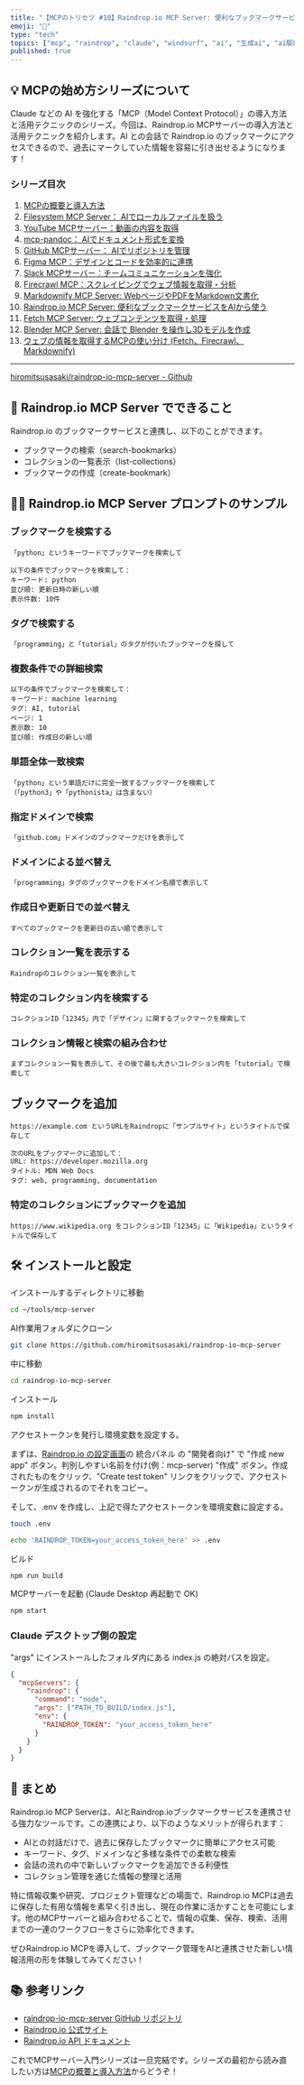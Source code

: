 ```yaml
---
title: "【MCPのトリセツ #10】Raindrop.io MCP Server: 便利なブックマークサービスをAIから使う"
emoji: "🐸"
type: "tech"
topics: ["mcp", "raindrop", "claude", "windsurf", "ai", "生成ai", "ai駆動開発"]
published: true
---
```


## 💡 MCPの始め方シリーズについて

Claude などの AI を強化する「MCP（Model Context Protocol）」の導入方法と活用テクニックのシリーズ。今回は、Raindrop.io MCPサーバーの導入方法と活用テクニックを紹介します。AI との会話で Raindrop.io のブックマークにアクセスできるので、過去にマークしていた情報を容易に引き出せるようになります！

### シリーズ目次

1. [MCPの概要と導入方法](./mcp-server-tutorial-01-install)
2. [Filesystem MCP Server： AIでローカルファイルを扱う](./mcp-server-tutorial-02-filesystem)
3. [YouTube MCPサーバー：動画の内容を取得](./mcp-server-tutorial-03-youtube)
4. [mcp-pandoc： AIでドキュメント形式を変換](./mcp-server-tutorial-04-pandoc)
5. [GitHub MCPサーバー： AIでリポジトリを管理](./mcp-server-tutorial-05-github)
6. [Figma MCP：デザインとコードを効率的に連携](./mcp-server-tutorial-06-figma)
7. [Slack MCPサーバー：チームコミュニケーションを強化](./mcp-server-tutorial-07-slack)
8. [Firecrawl MCP：スクレイピングでウェブ情報を取得・分析](./mcp-server-tutorial-08-firecrawl)
9. [Markdownify MCP Server: WebページやPDFをMarkdown文書化](./mcp-server-tutorial-09-markdownfy)
10. [Raindrop.io MCP Server: 便利なブックマークサービスをAIから使う](./mcp-server-tutorial-10-raindropio)
11. [Fetch MCP Server: ウェブコンテンツを取得・処理](./mcp-server-tutorial-11-fetch)
12. [Blender MCP Server: 会話で Blender を操作し3Dモデルを作成](./mcp-server-tutorial-12-blender)
13. [ウェブの情報を取得するMCPの使い分け (Fetch、Firecrawl、Markdownify)](./mcp-server-tutorial-reference-web-mcp)

---

[hiromitsusasaki/raindrop-io-mcp-server - Github](https://github.com/hiromitsusasaki/raindrop-io-mcp-server)

## 🚀 Raindrop.io MCP Server でできること

Raindrop.io のブックマークサービスと連携し、以下のことができます。

- ブックマークの検索（search-bookmarks）
- コレクションの一覧表示（list-collections）
- ブックマークの作成（create-bookmark）

## 👨‍💻 Raindrop.io MCP Server プロンプトのサンプル

### ブックマークを検索する

```text
「python」というキーワードでブックマークを検索して
```

```text
以下の条件でブックマークを検索して：
キーワード: python
並び順: 更新日時の新しい順
表示件数: 10件
```

### タグで検索する

```text
「programming」と「tutorial」のタグが付いたブックマークを探して
```

### 複数条件での詳細検索

```text
以下の条件でブックマークを検索して：
キーワード: machine learning
タグ: AI, tutorial
ページ: 1
表示数: 10
並び順: 作成日の新しい順
```

### 単語全体一致検索

```text
「python」という単語だけに完全一致するブックマークを検索して
（「python3」や「pythonista」は含まない）
```

### 指定ドメインで検索

```text
「github.com」ドメインのブックマークだけを表示して
```

### ドメインによる並べ替え

```text
「programming」タグのブックマークをドメイン名順で表示して
```

### 作成日や更新日での並べ替え

```text
すべてのブックマークを更新日の古い順で表示して
```

### コレクション一覧を表示する

```text
Raindropのコレクション一覧を表示して
```

### 特定のコレクション内を検索する

```text
コレクションID「12345」内で「デザイン」に関するブックマークを検索して
```

### コレクション情報と検索の組み合わせ

```text
まずコレクション一覧を表示して、その後で最も大きいコレクション内を「tutorial」で検索して
```

## ブックマークを追加

```text
https://example.com というURLをRaindropに「サンプルサイト」というタイトルで保存して
```

```text
次のURLをブックマークに追加して：
URL: https://developer.mozilla.org
タイトル: MDN Web Docs
タグ: web, programming, documentation
```

### 特定のコレクションにブックマークを追加

```text
https://www.wikipedia.org をコレクションID「12345」に「Wikipedia」というタイトルで保存して
```

## 🛠️ インストールと設定

インストールするディレクトリに移動

```bash
cd ~/tools/mcp-server
```

AI作業用フォルダにクローン

```bash
git clone https://github.com/hiromitsusasaki/raindrop-io-mcp-server
```

中に移動

```bash
cd raindrop-io-mcp-server
```

インストール

```bash
npm install
```

アクセストークンを発行し環境変数を設定する。

まずは、[Raindrop.io の設定画面](https://app.raindrop.io/settings/integrations)の 統合パネル の "開発者向け" で "作成 new app" ボタン。判別しやすい名前を付け(例：mcp-server) "作成" ボタン。作成されたものをクリック、"Create test token" リンクをクリックで、アクセストークンが生成されるのでそれをコピー。

そして、.env を作成し、上記で得たアクセストークンを環境変数に設定する。

```bash
touch .env
```

```bash
echo 'RAINDROP_TOKEN=your_access_token_here' >> .env
```

ビルド

```bash
npm run build
```

MCPサーバーを起動 (Claude Desktop 再起動で OK)

```bash
npm start
```

### Claude デスクトップ側の設定

"args" にインストールしたフォルダ内にある index.js の絶対パスを設定。

```json
{
  "mcpServers": {
    "raindrop": {
      "command": "node",
      "args": ["PATH_TO_BUILD/index.js"],
      "env": {
        "RAINDROP_TOKEN": "your_access_token_here"
      }
    }
  }
}
```

## 📝 まとめ

Raindrop.io MCP Serverは、AIとRaindrop.ioブックマークサービスを連携させる強力なツールです。この連携により、以下のようなメリットが得られます：

- AIとの対話だけで、過去に保存したブックマークに簡単にアクセス可能
- キーワード、タグ、ドメインなど多様な条件での柔軟な検索
- 会話の流れの中で新しいブックマークを追加できる利便性
- コレクション管理を通じた情報の整理と活用

特に情報収集や研究、プロジェクト管理などの場面で、Raindrop.io MCPは過去に保存した有用な情報を素早く引き出し、現在の作業に活かすことを可能にします。他のMCPサーバーと組み合わせることで、情報の収集、保存、検索、活用までの一連のワークフローをさらに効率化できます。

ぜひRaindrop.io MCPを導入して、ブックマーク管理をAIと連携させた新しい情報活用の形を体験してみてください！

## 📚 参考リンク

- [raindrop-io-mcp-server GitHub リポジトリ](https://github.com/hiromitsusasaki/raindrop-io-mcp-server)
- [Raindrop.io 公式サイト](https://raindrop.io/)
- [Raindrop.io API ドキュメント](https://developer.raindrop.io/)

これでMCPサーバー入門シリーズは一旦完結です。シリーズの最初から読み直したい方は[MCPの概要と導入方法](./mcp-server-tutorial-01-install)からどうぞ！
